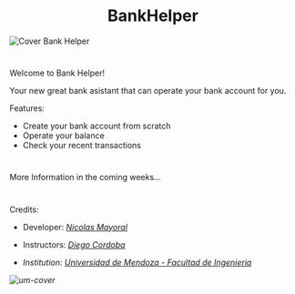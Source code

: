 <h1 align="center"> BankHelper </h1>

![Cover Bank Helper](https://github.com/NKAmazing/BankHelper/assets/83615373/96713184-837a-4f2c-888f-d488528ef65e)

#

Welcome to Bank Helper!

Your new great bank asistant that can operate your bank account for you.

Features:

* Create your bank account from scratch
* Operate your balance
* Check your recent transactions

#

More Information in the coming weeks...

#

Credits:
- Developer: [<i>Nicolas Mayoral</i>](https://github.com/NKAmazing)
- Instructors: <i>[Diego Cordoba](https://github.com/d1cor)
  
- Institution: [<i>Universidad de Mendoza - Facultad de Ingenieria</i>](https://um.edu.ar/ingenieria/)

![um-cover](https://user-images.githubusercontent.com/83615373/235419081-c36fcb36-c412-4317-b40a-7cad5e937339.png)

